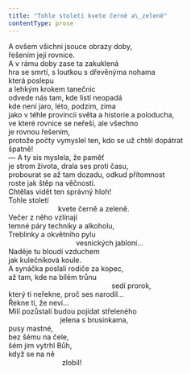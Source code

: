 ```yaml
---
title: "Tohle století kvete černě a\_zeleně"
contentType: prose
---
```


<section>

A ovšem všichni jsouce obrazy doby,  
řešením její rovnice.  
A v rámu doby zase ta zakuklená  
hra se smrtí, s loutkou s dřevěnýma nohama  
která poslepu  
a lehkým krokem tanečnic  
odvede nás tam, kde listí neopadá  
kde není jaro, léto, podzim, zima  
jako v téhle provincii světa a historie a poloducha,  
ve které rovnice se neřeší, ale všechno  
je rovnou řešením,  
protože počty vymyslel ten, kdo se už chtěl dopátrat  
špatně!  
— A ty sis myslela, že paměť  
je strom života, drala ses proti času,  
probourat se až tam dozadu, odkud přítomnost  
roste jak štěp na věčnosti.  
Chtělas vidět ten správný hloh!  
Tohle století  
                         kvete černě a zeleně.  
Večer z něho vzlínají  
temné páry techniky a alkoholu,  
Treblinky a okvětního pylu  
                                  vesnických jabloní…  
Naděje tu bloudí vzduchem  
jak kulečníková koule.  
A synáčka poslali rodiče za kopec,  
až tam, kde na bílém trůnu  
                                                    sedí prorok,  
který ti neřekne, proč ses narodil…  
Řekne ti, že neví…  
Milí pozůstalí budou pojídat střeleného  
                          jelena s brusinkama,  
pusy mastné,  
bez šému na čele,  
šém jim vytrhl Bůh,  
když se na ně  
                           zlobil!

</section>
